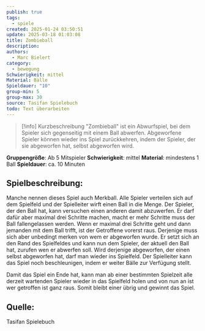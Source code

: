 ```yaml
---
publish: true
tags:
  - spiele
created: 2025-01-24 03:50:51
update: 2025-03-18 01:03:08
title: Zombieball
description: 
authors:
  - Marc Bielert
category:
  - bewegung
Schwierigkeit: mittel
Material: Bälle
Spieldauer: "10"
group-min: 5
group-max: 30
source: Tasifan Spielebuch
todo: Text überarbeiten
---
```


>[!info] Kurzbeschreibung 
>"Zombieball" ist ein Abwurfspiel, bei dem Spieler sich gegenseitig mit einem Ball abwerfen. Abgeworfene Spieler können wieder ins Spiel zurückkehren, indem der Spieler, der sie abgeworfen hat, selbst abgeworfen wird.

**Gruppengröße**: Ab 5 Mitspieler
**Schwierigkeit**: mittel
**Material**: mindestens 1 Ball
**Spieldauer**: ca. 10 Minuten

## **Spielbeschreibung**:

Manche nennen dieses Spiel auch Merkball. Alle Spieler verteilen sich auf dem Spielfeld und der Spielleiter wirft einen Ball in die Menge. Der Spieler, der den Ball hat, kann versuchen einen anderen damit abzuwerfen. Er darf dafür aber maximal drei Schritte machen, macht er mehr Schritte muss der Ball fallengelassen werden. Wenn er maximal drei Schritte geht und dann jemanden mit dem Ball trifft, ist der Getroffene vorerst raus. Derjenige muss sich aber unbedingt merken von wem er abgeworfen wurde. Er setzt sich an den Rand des Spielfeldes und kann nun dem Spieler, der aktuell den Ball hat, zurufen wen er abwerfen soll. Wird derjenige abgeworfen, der einen selbst abgeworfen hat, darf man wieder ins Spielfeld. Der Spielleiter kann das Spiel noch beschleunigen, indem er weiter Bälle zur Verfügung stellt.

Damit das Spiel ein Ende hat, kann man ab einer bestimmten Spielzeit alle derzeit wartenden Spieler wieder in das Spielfeld holen und von nun an ist wer getroffen ist ganz raus. Somit bleibt einer übrig und gewinnt das Spiel.

## **Quelle**:

Tasifan Spielebuch